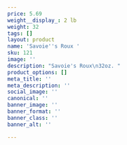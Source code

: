 ```yaml
---
price: 5.69
weight__display_: 2 lb
weight: 32
tags: []
layout: product
name: 'Savoie''s Roux '
sku: 121
image: ''
description: "Savoie's Roux\n32oz. "
product_options: []
meta_title: ''
meta_description: ''
social_image: ''
canonical: ''
banner_image: ''
banner_format: ''
banner_class: ''
banner_alt: ''

---
```

